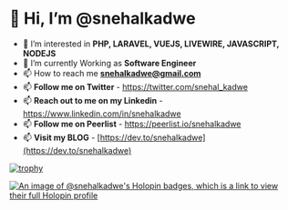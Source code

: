 <div>

# 👋 Hi, I’m @snehalkadwe 

</div>

- 👀 I’m interested in **PHP, LARAVEL, VUEJS, LIVEWIRE, JAVASCRIPT, NODEJS**
- 🌱 I’m currently Working as **Software Engineer**
- 📫 How to reach me **snehalkadwe@gmail.com**
- 📫 **Follow me on Twitter** - https://twitter.com/snehal_kadwe
- 📫 **Reach out to me on my Linkedin** - https://www.linkedin.com/in/snehalkadwe
- 📫 **Follow me on Peerlist** - https://peerlist.io/snehalkadwe
- 📫 **Visit my BLOG** - [https://dev.to/snehalkadwe](https://dev.to/snehalkadwe)

[![trophy](https://github-profile-trophy.vercel.app/?username=snehalkadwe&theme=nord)](https://github.com/ryo-ma/github-profile-trophy)

[![An image of @snehalkadwe's Holopin badges, which is a link to view their full Holopin profile](https://holopin.me/snehalkadwe)](https://holopin.io/@snehalkadwe)
